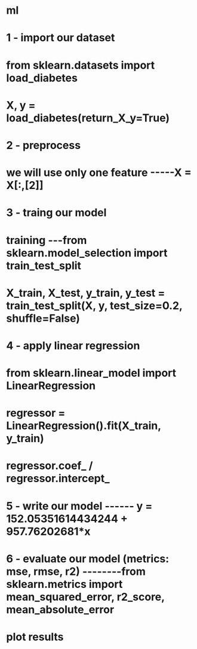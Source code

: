 # ml
# 1 - import our dataset
# from sklearn.datasets import load_diabetes
# X, y = load_diabetes(return_X_y=True)

# 2 - preprocess
# we will use only one feature -----X = X[:,[2]]

# 3 - traing our model
# training  ---from sklearn.model_selection import train_test_split
# X_train, X_test, y_train, y_test = train_test_split(X, y, test_size=0.2, shuffle=False)

# 4 - apply linear regression
# from sklearn.linear_model import  LinearRegression
# regressor = LinearRegression().fit(X_train, y_train)
# regressor.coef_    /    regressor.intercept_

# 5 - write our model  ------ y = 152.05351614434244 + 957.76202681*x

# 6 - evaluate our model (metrics: mse, rmse, r2) --------from sklearn.metrics import mean_squared_error, r2_score, mean_absolute_error
# plot results
